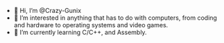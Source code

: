 - 👋 Hi, I’m @Crazy-Gunix
- 👀 I’m interested in anything that has to do with computers, from coding and hardware to operating systems and video games.
- 🌱 I’m currently learning C/C++, and Assembly.

<!---
Crazy-Gunix/Crazy-Gunix is a ✨ special ✨ repository because its `README.md` (this file) appears on your GitHub profile.
You can click the Preview link to take a look at your changes.
--->
